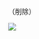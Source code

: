 （削除）

![](https://www.nta.go.jp/tmp/135872d7-12f1-4da3-8294-2bb9a29e8ece/images/3c5f7e178e20598cf464a45a521dc8ba6a5a6a3528953ae9ca61a66646652faa.jpg)